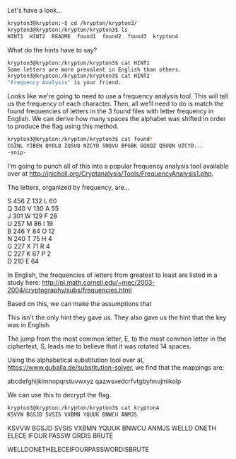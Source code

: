 Let's have a look...

```sh
krypton3@krypton:~$ cd /krypton/krypton3/
krypton3@krypton:/krypton/krypton3$ ls
HINT1  HINT2  README  found1  found2  found3  krypton4
```

What do the hints have to say?

```sh
krypton3@krypton:/krypton/krypton3$ cat HINT1
Some letters are more prevalent in English than others.
krypton3@krypton:/krypton/krypton3$ cat HINT2
"Frequency Analysis" is your friend.
```

Looks like we're going to need to use a frequency analysis tool. This will tell
us the frequency of each character. Then, all we'll need to do is match the
found frequencies of letters in the 3 found files with letter frequency in
English. We can derive how many spaces the alphabet was shifted in order to
produce the flag using this method.

```sh
krypton3@krypton:/krypton/krypton3$ cat found*
CGZNL YJBEN QYDLQ ZQSUQ NZCYD SNQVU BFGBK GQUQZ QSUQN UZCYD...
-snip-
```

I'm going to punch all of this into a popular frequency analysis tool available
over at http://jnicholl.org/Cryptanalysis/Tools/FrequencyAnalysis1.php.

The letters, organized by frequency, are...

S	456	Z	132	L	60				
Q	340	V	130	A	55				
J	301	W	129	F	28				
U	257	M	86	I	19				
B	246	Y	84	O	12				
N	240	T	75	H	4				
G	227	X	71	R	4				
C	227	K	67	P	2				
D	210	E	64	

In English, the frequencies of letters from greatest to least are listed in a
study here: http://pi.math.cornell.edu/~mec/2003-2004/cryptography/subs/frequencies.html

Based on this, we can make the assumptions that

This isn't the only hint they gave us. They also gave us the hint that the key
was in English.

The jump from the most common letter, E, to the most common letter in the
ciphertext, S, leads me to believe that it was rotated 14 spaces.

Using the alphabetical substitution tool over at,
https://www.guballa.de/substitution-solver, we find that the mappings are:

abcdefghijklmnopqrstuvwxyz 
qazwsxedcrfvtgbyhnujmikolp

We can use this to decrypt the flag.

```sh
krypton3@krypton:/krypton/krypton3$ cat krypton4 
KSVVW BGSJD SVSIS VXBMN YQUUK BNWCU ANMJS
```

KSVVW BGSJD SVSIS VXBMN YQUUK BNWCU ANMJS
WELLD ONETH ELECE IFOUR PASSW ORDIS BRUTE

WELLDONETHELECEIFOURPASSWORDISBRUTE
